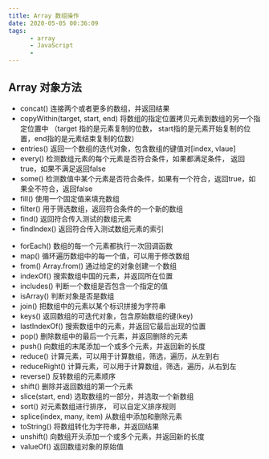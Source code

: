 ```yaml
---
title: Array 数组操作
date: 2020-05-05 00:36:09
tags:
      - array
      - JavaScript
      - 
---
```

## Array 对象方法

* concat()   连接两个或者更多的数组，并返回结果
* copyWithin(target, start, end)  将数组的指定位置拷贝元素到数组的另一个指定位置中 （target 指的是元素复制的位数， start指的是元素开始复制的位置，end指的是元素结束复制的位数）
* entries()  返回一个数组的迭代对象，包含数组的键值对[index, vlaue]
* every()  检测数组元素的每个元素是否符合条件，如果都满足条件， 返回true，如果不满足返回false
* some() 检测数值中某个元素是否符合条件，如果有一个符合，返回true，如果全不符合，返回false
* fill()  使用一个固定值来填充数组
* filter()  用于筛选数组，返回符合条件的一个新的数组
* find()  返回符合传入测试的数组元素
* findIndex()  返回符合传入测试数组元素的索引

<!---more--->

* forEach()  数组的每一个元素都执行一次回调函数
* map() 循环遍历数组中的每一个值，可以用于修改数组
* from()   Array.from() 通过给定的对象创建一个数组
* indexOf() 搜索数组中国的元素，并返回所在位置
* includes() 判断一个数组是否包含一个指定的值
* isArray() 判断对象是否是数组
* join()  把数组中的元素以某个标识拼接为字符串
* keys()   返回数组的可迭代对象，包含原始数组的键(key)
* lastIndexOf()  搜索数组中的元素，并返回它最后出现的位置
* pop()  删除数组中的最后一个元素，并返回删除的元素
* push()   向数组的末尾添加一个或多个元素，并返回新的长度
* reduce() 计算元素，可以用于计算数组，筛选，遍历，从左到右
* reduceRight()  计算元素，可以用于计算数组，筛选，遍历，从右到左
* reverse()   反转数组的元素顺序
* shift()   删除并返回数组的第一个元素
* slice(start, end)  选取数组的一部分，并选取一个新数组
* sort() 对元素数组进行排序， 可以自定义排序规则
* splice(index,  many,  item)   从数组中添加和删除元素
* toString()  将数组转化为字符串，并返回结果
* unshift()  向数组开头添加一个或多个元素，并返回新的长度
* valueOf()  返回数组对象的原始值